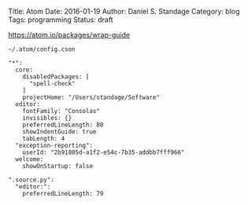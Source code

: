 Title: Atom
Date: 2016-01-19
Author: Daniel S. Standage
Category: blog
Tags: programming
Status: draft

https://atom.io/packages/wrap-guide

`~/.atom/config.cson`

```
"*":
  core:
    disabledPackages: [
      "spell-check"
    ]
    projectHome: "/Users/standage/Software"
  editor:
    fontFamily: "Consolas"
    invisibles: {}
    preferredLineLength: 80
    showIndentGuide: true
    tabLength: 4
  "exception-reporting":
    userId: "2b91805d-a1f2-e54c-7b35-addbb7fff966"
  welcome:
    showOnStartup: false

".source.py":
  "editor:":
    preferredLineLength: 79
```
